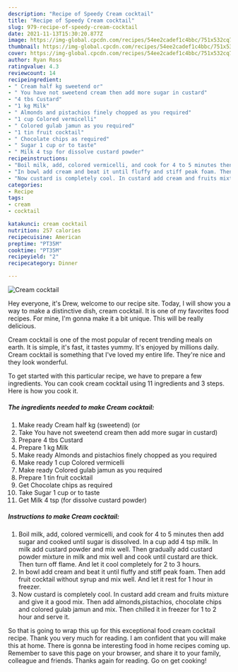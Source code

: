 ```yaml
---
description: "Recipe of Speedy Cream cocktail"
title: "Recipe of Speedy Cream cocktail"
slug: 979-recipe-of-speedy-cream-cocktail
date: 2021-11-13T15:30:20.877Z
image: https://img-global.cpcdn.com/recipes/54ee2cadef1c4bbc/751x532cq70/cream-cocktail-recipe-main-photo.jpg
thumbnail: https://img-global.cpcdn.com/recipes/54ee2cadef1c4bbc/751x532cq70/cream-cocktail-recipe-main-photo.jpg
cover: https://img-global.cpcdn.com/recipes/54ee2cadef1c4bbc/751x532cq70/cream-cocktail-recipe-main-photo.jpg
author: Ryan Ross
ratingvalue: 4.3
reviewcount: 14
recipeingredient:
- " Cream half kg sweetend or"
- " You have not sweetend cream then add more sugar in custard"
- "4 tbs Custard"
- "1 kg Milk"
- " Almonds and pistachios finely chopped as you required"
- "1 cup Colored vermicelli"
- " Colored gulab jamun as you required"
- "1 tin fruit cocktail"
- " Chocolate chips as required"
- " Sugar 1 cup or to taste"
- " Milk 4 tsp for dissolve custard powder"
recipeinstructions:
- "Boil milk, add, colored vermicelli, and cook for 4 to 5 minutes then add sugar and cooked until sugar is dissolved. In a cup add 4 tsp milk. In milk add custard powder and mix well. Then gradually add custard powder mixture in milk and mix well and cook until custard are thick. Then turn off flame. And let it cool completely for 2 to 3 hours."
- "In bowl add cream and beat it until fluffy and stiff peak foam. Then add fruit cocktail without syrup and mix well. And let it rest for 1 hour in freezer."
- "Now custard is completely cool. In custard add cream and fruits mixture and give it a good mix. Then add almonds,pistachios, chocolate chips and colored gulab jamun and mix. Then chilled it in freezer for 1 to 2 hour and serve it."
categories:
- Recipe
tags:
- cream
- cocktail

katakunci: cream cocktail 
nutrition: 257 calories
recipecuisine: American
preptime: "PT35M"
cooktime: "PT35M"
recipeyield: "2"
recipecategory: Dinner

---
```



![Cream cocktail](https://img-global.cpcdn.com/recipes/54ee2cadef1c4bbc/751x532cq70/cream-cocktail-recipe-main-photo.jpg)

Hey everyone, it's Drew, welcome to our recipe site. Today, I will show you a way to make a distinctive dish, cream cocktail. It is one of my favorites food recipes. For mine, I'm gonna make it a bit unique. This will be really delicious.

Cream cocktail is one of the most popular of recent trending meals on earth. It is simple, it's fast, it tastes yummy. It's enjoyed by millions daily. Cream cocktail is something that I've loved my entire life. They're nice and they look wonderful.




To get started with this particular recipe, we have to prepare a few ingredients. You can cook cream cocktail using 11 ingredients and 3 steps. Here is how you cook it.

<!--inarticleads1-->

##### The ingredients needed to make Cream cocktail:

1. Make ready  Cream half kg (sweetend) (or
1. Take  You have not sweetend cream then add more sugar in custard)
1. Prepare 4 tbs Custard
1. Prepare 1 kg Milk
1. Make ready  Almonds and pistachios finely chopped as you required
1. Make ready 1 cup Colored vermicelli
1. Make ready  Colored gulab jamun as you required
1. Prepare 1 tin fruit cocktail
1. Get  Chocolate chips as required
1. Take  Sugar 1 cup or to taste
1. Get  Milk 4 tsp (for dissolve custard powder)




<!--inarticleads2-->

##### Instructions to make Cream cocktail:

1. Boil milk, add, colored vermicelli, and cook for 4 to 5 minutes then add sugar and cooked until sugar is dissolved. In a cup add 4 tsp milk. In milk add custard powder and mix well. Then gradually add custard powder mixture in milk and mix well and cook until custard are thick. Then turn off flame. And let it cool completely for 2 to 3 hours.
1. In bowl add cream and beat it until fluffy and stiff peak foam. Then add fruit cocktail without syrup and mix well. And let it rest for 1 hour in freezer.
1. Now custard is completely cool. In custard add cream and fruits mixture and give it a good mix. Then add almonds,pistachios, chocolate chips and colored gulab jamun and mix. Then chilled it in freezer for 1 to 2 hour and serve it.




So that is going to wrap this up for this exceptional food cream cocktail recipe. Thank you very much for reading. I am confident that you will make this at home. There is gonna be interesting food in home recipes coming up. Remember to save this page on your browser, and share it to your family, colleague and friends. Thanks again for reading. Go on get cooking!
